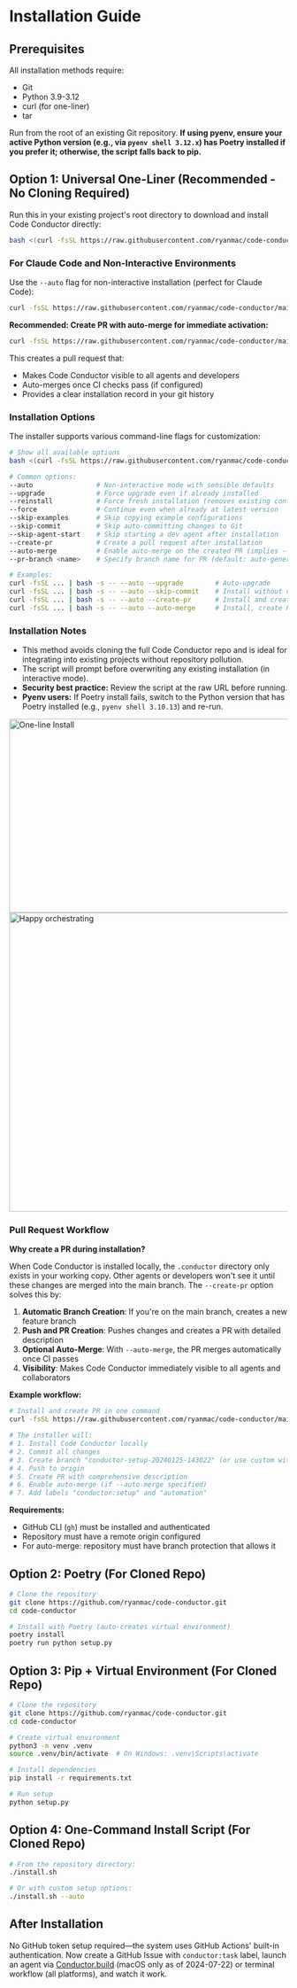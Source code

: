 # Installation Guide

## Prerequisites
All installation methods require:
- Git
- Python 3.9-3.12
- curl (for one-liner)
- tar

Run from the root of an existing Git repository. **If using pyenv, ensure your active Python version (e.g., via `pyenv shell 3.12.x`) has Poetry installed if you prefer it; otherwise, the script falls back to pip.**

## Option 1: Universal One-Liner (Recommended - No Cloning Required)
Run this in your existing project's root directory to download and install Code Conductor directly:

```bash
bash <(curl -fsSL https://raw.githubusercontent.com/ryanmac/code-conductor/main/conductor-init.sh)
```

### For Claude Code and Non-Interactive Environments

Use the `--auto` flag for non-interactive installation (perfect for Claude Code):

```bash
curl -fsSL https://raw.githubusercontent.com/ryanmac/code-conductor/main/conductor-init.sh | bash -s -- --auto
```

**Recommended: Create PR with auto-merge for immediate activation:**
```bash
curl -fsSL https://raw.githubusercontent.com/ryanmac/code-conductor/main/conductor-init.sh | bash -s -- --auto --create-pr --auto-merge
```

This creates a pull request that:
- Makes Code Conductor visible to all agents and developers
- Auto-merges once CI checks pass (if configured)
- Provides a clear installation record in your git history

### Installation Options

The installer supports various command-line flags for customization:

```bash
# Show all available options
bash <(curl -fsSL https://raw.githubusercontent.com/ryanmac/code-conductor/main/conductor-init.sh) --help

# Common options:
--auto                # Non-interactive mode with sensible defaults
--upgrade             # Force upgrade even if already installed
--reinstall           # Force fresh installation (removes existing config)
--force               # Continue even when already at latest version
--skip-examples       # Skip copying example configurations
--skip-commit         # Skip auto-committing changes to Git
--skip-agent-start    # Skip starting a dev agent after installation
--create-pr           # Create a pull request after installation
--auto-merge          # Enable auto-merge on the created PR (implies --create-pr)
--pr-branch <name>    # Specify branch name for PR (default: auto-generated)

# Examples:
curl -fsSL ... | bash -s -- --auto --upgrade        # Auto-upgrade
curl -fsSL ... | bash -s -- --auto --skip-commit    # Install without committing
curl -fsSL ... | bash -s -- --auto --create-pr      # Install and create PR
curl -fsSL ... | bash -s -- --auto --auto-merge     # Install, create PR, and auto-merge
```

### Installation Notes

- This method avoids cloning the full Code Conductor repo and is ideal for integrating into existing projects without repository pollution.
- The script will prompt before overwriting any existing installation (in interactive mode).
- **Security best practice:** Review the script at the raw URL before running.
- **Pyenv users:** If Poetry install fails, switch to the Python version that has Poetry installed (e.g., `pyenv shell 3.10.13`) and re-run.

<img width="1084" height="350" alt="One-line Install" src="https://github.com/user-attachments/assets/3a04506f-982f-457a-b8ea-98b6448c0219" />
<img width="1084" height="540" alt="Happy orchestrating" src="https://github.com/user-attachments/assets/1c7bb744-1194-471f-a12c-9672d208dbf3" />

### Pull Request Workflow

**Why create a PR during installation?**

When Code Conductor is installed locally, the `.conductor` directory only exists in your working copy. Other agents or developers won't see it until these changes are merged into the main branch. The `--create-pr` option solves this by:

1. **Automatic Branch Creation**: If you're on the main branch, creates a new feature branch
2. **Push and PR Creation**: Pushes changes and creates a PR with detailed description
3. **Optional Auto-Merge**: With `--auto-merge`, the PR merges automatically once CI passes
4. **Visibility**: Makes Code Conductor immediately visible to all agents and collaborators

**Example workflow:**
```bash
# Install and create PR in one command
curl -fsSL https://raw.githubusercontent.com/ryanmac/code-conductor/main/conductor-init.sh | bash -s -- --auto --create-pr --auto-merge

# The installer will:
# 1. Install Code Conductor locally
# 2. Commit all changes
# 3. Create branch "conductor-setup-20240125-143022" (or use custom with --pr-branch)
# 4. Push to origin
# 5. Create PR with comprehensive description
# 6. Enable auto-merge (if --auto-merge specified)
# 7. Add labels "conductor:setup" and "automation"
```

**Requirements:**
- GitHub CLI (`gh`) must be installed and authenticated
- Repository must have a remote origin configured
- For auto-merge: repository must have branch protection that allows it

## Option 2: Poetry (For Cloned Repo)
```bash
# Clone the repository
git clone https://github.com/ryanmac/code-conductor.git
cd code-conductor

# Install with Poetry (auto-creates virtual environment)
poetry install
poetry run python setup.py
```

## Option 3: Pip + Virtual Environment (For Cloned Repo)
```bash
# Clone the repository
git clone https://github.com/ryanmac/code-conductor.git
cd code-conductor

# Create virtual environment
python3 -m venv .venv
source .venv/bin/activate  # On Windows: .venv\Scripts\activate

# Install dependencies
pip install -r requirements.txt

# Run setup
python setup.py
```

## Option 4: One-Command Install Script (For Cloned Repo)
```bash
# From the repository directory:
./install.sh

# Or with custom setup options:
./install.sh --auto
```

## After Installation

No GitHub token setup required—the system uses GitHub Actions' built-in authentication. Now create a GitHub Issue with `conductor:task` label, launch an agent via [Conductor.build](https://conductor.build) (macOS only as of 2024-07-22) or terminal workflow (all platforms), and watch it work.